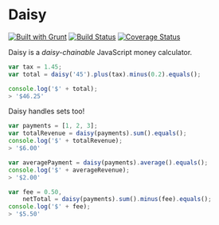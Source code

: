 # Daisy

[![Built with Grunt](https://cdn.gruntjs.com/builtwith.png)](http://gruntjs.com/) [![Build Status](http://travis-ci.org/arecker/Daisy.svg?branch=master)](http://travis-ci.org/arecker/Daisy) [![Coverage Status](https://coveralls.io/repos/arecker/Daisy/badge.svg?branch=master)](https://coveralls.io/r/arecker/Daisy?branch=master)

Daisy is a *daisy-chainable* JavaScript money calculator.

```javascript
var tax = 1.45;
var total = daisy('45').plus(tax).minus(0.2).equals();

console.log('$' + total);
> '$46.25'
```

Daisy handles sets too!
```javascript
var payments = [1, 2, 3];
var totalRevenue = daisy(payments).sum().equals();
console.log('$' + totalRevenue);
> '$6.00'

var averagePayment = daisy(payments).average().equals();
console.log('$' + averageRevenue);
> '$2.00'

var fee = 0.50,
	netTotal = daisy(payments).sum().minus(fee).equals();
console.log('$' + fee);
> '$5.50'
```
